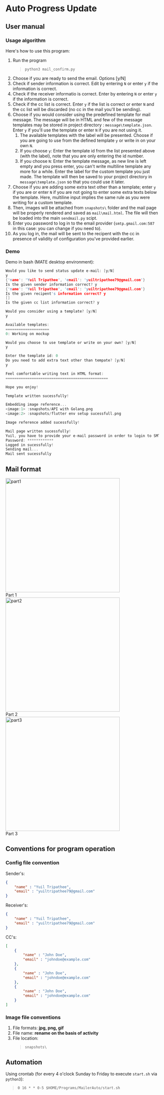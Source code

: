 # Auto Progress Update

## User manual

### Usage algorithm

Here's how to use this program:

1. Run the program 
   > `python3 mail_confirm.py`
2. Choose if you are ready to send the email. Options [y/N]
3. Check if sender information is correct. Edit by entering `N` or enter `y` if the information is correct.
4. Check if the receiver informatio is correct. Enter by entering `N` or enter `y` if the information is correct.
5. Check if the cc list is correct. Enter `y` if the list is correct or enter `N` and the cc list will be discarded (no cc in the mail you'll be sending).
6. Choose if you would consider using the predefined template for mail message. The message will be in HTML and few of the message templates may be stored in project directory : `message\template.json`. Enter `y` if you'll use the template or enter `N` if you are not using it.
   1. The available templates with the label will be  presented. Choose if you are going to use from the defined template `y` or write in on your own `N`.
   2. If you choose `y`: Enter the template id from the list presented above (with the label), note that you are only entering the id number.
   3. If you choose `N`: Enter the template message, as new line is left empty and you press enter, you can't write multiline template any more for a while. Enter the label for the custom template you just made. The template will then be saved to your project directory in `message\template.json` so that you could use it later.
7. Choose if you are adding some extra text other than a template; enter `y` if you are or enter `N` if you are not going to enter some extra texts below the template. Here, multiline input implies the same rule as you were writing for a custom template.
8. Then, images will be attached from `snapshots\` folder and the mail page will be properly rendered and saved as `mail\mail.html`. The file will then be loaded into the main `sendmail.py` scipt.
9. Enter you password to log in to the email provider (`smtp.gmail.com:587` in this case: you can change if you need to).
10. As you log in, the mail will be sent to the recipent with the cc in presence of validity of configuration you've provided earlier.

### Demo
Demo in bash (MATE desktop environment):

```c
Would you like to send status update e-mail: [y/N]
y
{'name': 'Yuil Tripathee', 'email': 'yuiltripathee79@gmail.com'}
Is the given sender information correct? y
{'name': 'Yuil Tripathee', 'email': 'yuiltripathee79@gmail.com'}
Is the given recipent's information correct? y
[]
Is the given cc list information correct? y

Would you consider using a template? [y/N]
y

Available templates:
====================
0: Working on mockup

Would you choose to use template or write on your own? [y/N]
y

Enter the template id: 0
Do you need to add extra text other than tempate? [y/N]
y

Feel comfortable writing text in HTML format:
===============================================

Hope you enjoy!

Template written sucessfully!

Embedding image reference...
<image:1> :snapshots/API with Golang.png
<image:2> :snapshots/flutter env setup sucessfull.png

Image reference added sucessfully!

Mail page written sucessfully!
Yuil, you have to provide your e-mail password in order to login to SMTP.
Password: ************
Logged in sucessfully!
Sending mail...
Mail sent sucessfully

```

## Mail format

<img src="res/part_1.png" alt="part1" width="375"/>
<br>
Part 1
<br>

<img src="res/part_2.png" alt="part2" width="375"/>
<br>
Part 2
<br>

<img src="res/part_3.png" alt="part3" width="375"/>
<br>
Part 3

## Conventions for program operation

### Config file convention

Sender's:

```json
{
    "name" : "Yuil Tripathee",
    "email" : "yuiltripathee79@gmail.com"
}
```

Receiver's:

```json
{
    "name" : "Yuil Tripathee",
    "email" : "yuiltripathee79@gmail.com"
}
```

CC's:

```json
[
    {
        "name" : "John Doe",
        "email" : "johndoe@example.com"
    },
    {
        "name" : "John Doe",
        "email" : "johndoe@example.com"
    },
    {
        "name" : "John Doe",
        "email" : "johndoe@example.com"
    }
]
```

### Image file conventions

1. File formats: **jpg, png, gif**
2. File name: **rename on the basis of activity**
3. File location: 
   >`snapshots\`

## Automation

Using crontab (for every 4 o'clock Sunday to Friday to execute `start.sh` via `python3`):
> `0 16 * * 0-5 $HOME/Programs/MailerAuto/start.sh`
